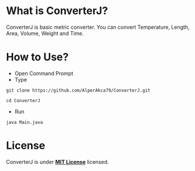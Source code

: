 # What is **ConverterJ**?
ConverterJ is basic metric converter. You can convert Temperature, Length, Area, Volume, Weight and Time.

# How to Use?
- Open Command Prompt
- Type 
```shell
git clone https://github.com/AlperAkca79/ConverterJ.git
```
```shell
cd ConverterJ
```

- Run
```shell
java Main.java
```

# License
ConverterJ is under [**MIT License**](https://mit-license.org/) licensed.
